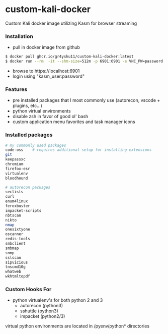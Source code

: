 # custom-kali-docker
Custom Kali docker image utilizing Kasm for browser streaming

### Installation
- pull in docker image from github
```bash
$ docker pull ghcr.io/gr4ysku11/custom-kali-docker:latest
$ docker run --rm  -it --shm-size=512m -p 6901:6901 -e VNC_PW=password ghcr.io/gr4ysku11/custom-kali-docker:latest
```
- browse to https://localhost:6901
- login using "kasm_user:password"

### Features
- pre installed packages that I most commonly use (autorecon, vscode + plugins, etc...)
- python virtual environments
- disable zsh in favor of good ol' bash
- custom application menu favorites and task manager icons

### Installed packages
```bash
# my commonly used packages
code-oss    # requires additional setup for installing extensions
git
keepassxc
chromium
firefox-esr
virtualenv
bloodhound

# autorecon packages
seclists
curl
enum4linux
feroxbuster
impacket-scripts
nbtscan
nikto
nmap
onesixtyone
oscanner
redis-tools
smbclient
smbmap
snmp
sslscan
sipvicious
tnscmd10g
whatweb
wkhtmltopdf
```

### Custom Hooks For
- python virtualenv's for both python 2 and 3
  - autorecon (python3)
  - sshuttle (python3)
  - impacket (python2/3)

virtual python environments are located in /pyenv/python\* directories
